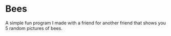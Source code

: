# Bees
A simple fun program I made with a friend for another friend that shows you 5 random pictures of bees.
